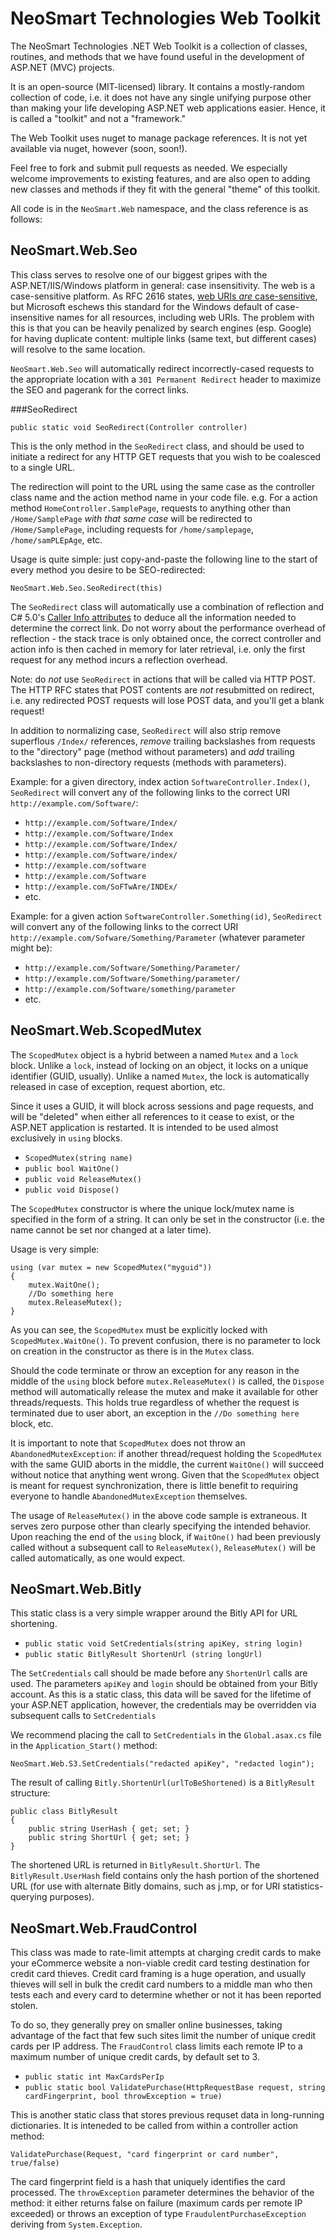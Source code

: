 NeoSmart Technologies Web Toolkit
===

The NeoSmart Technologies .NET Web Toolkit is a collection of classes, routines, and methods that we have found useful in the development of ASP.NET (MVC) projects.

It is an open-source (MIT-licensed) library. It contains a mostly-random collection of code, i.e. it does not have any single unifying purpose other than making your life developing ASP.NET web applications easier. Hence, it is called a "toolkit" and not a "framework."

The Web Toolkit uses nuget to manage package references. It is not yet available via nuget, however (soon, soon!).

Feel free to fork and submit pull requests as needed. We especially welcome improvements to existing features, and are also open to adding new classes and methods if they fit with the general "theme" of this toolkit.

All code is in the `NeoSmart.Web` namespace, and the class reference is as follows:

NeoSmart.Web.Seo
---

This class serves to resolve one of our biggest gripes with the ASP.NET/IIS/Windows platform in general: case insensitivity. The web is a case-sensitive platform. As RFC 2616 states, [web URIs *are* case-sensitive](http://www.w3.org/Protocols/rfc2616/rfc2616-sec3.html#sec3.2.3), but Microsoft eschews this standard for the Windows default of case-insensitive names for all resources, including web URIs. The problem with this is that you can be heavily penalized by search engines (esp. Google) for having duplicate content: multiple links (same text, but different cases) will resolve to the same location.

`NeoSmart.Web.Seo` will automatically redirect incorrectly-cased requests to the appropriate location with a `301 Permanent Redirect` header to maximize the SEO and pagerank for the correct links.

###SeoRedirect

`public static void SeoRedirect(Controller controller)`

This is the only method in the `SeoRedirect` class, and should be used to initiate a redirect for any HTTP GET requests that you wish to be coalesced to a single URL.

The redirection will point to the URL using the same case as the controller class name and the action method name in your code file. e.g. For a action method `HomeController.SamplePage`, requests to anything other than `/Home/SamplePage` *with that same case* will be redirected to `/Home/SamplePage`, including requests for `/home/samplepage`, `/home/samPLEpAge`, etc.

Usage is quite simple: just copy-and-paste the following line to the start of every method you desire to be SEO-redirected:

`NeoSmart.Web.Seo.SeoRedirect(this)`

The `SeoRedirect` class will automatically use a combination of reflection and C# 5.0's [Caller Info attributes](http://msdn.microsoft.com/en-us/library/hh534540.aspx) to deduce all the information needed to determine the correct link. Do not worry about the performance overhead of reflection - the stack trace is only obtained once, the correct controller and action info is then cached in memory for later retrieval, i.e. only the first request for any method incurs a reflection overhead.

Note: do *not* use `SeoRedirect` in actions that will be called via HTTP POST. The HTTP RFC states that POST contents are *not* resubmitted on redirect, i.e. any redirected POST requests will lose POST data, and you'll get a blank request!

In addition to normalizing case, `SeoRedirect` will also strip remove superflous `/Index/` references, *remove* trailing backslashes from requests to the "directory" page (method without parameters) and *add* trailing backslashes to non-directory requests (methods with parameters).

Example: for a given directory, index action `SoftwareController.Index()`, `SeoRedirect` will convert any of the following links to the correct URI `http://example.com/Software/`:

* `http://example.com/Software/Index/`
* `http://example.com/Software/Index`
* `http://example.com/Software/Index/`
* `http://example.com/Software/index/`
* `http://example.com/software`
* `http://example.com/Software`
* `http://example.com/SoFTwAre/INDEx/`
* etc.

Example: for a given action `SoftwareController.Something(id)`, `SeoRedirect` will convert any of the following links to the correct URI `http://example.com/Sofware/Something/Parameter` (whatever parameter might be):

* `http://example.com/Software/Something/Parameter/`
* `http://example.com/Software/Something/parameter/`
* `http://example.com/Software/something/parameter`
* etc.

NeoSmart.Web.ScopedMutex
---
The `ScopedMutex` object is a hybrid between a named `Mutex` and a `lock` block. Unlike a `lock`, instead of locking on an object, it locks on a unique identifier (GUID, usually). Unlike a named `Mutex`, the lock is automatically released in case of exception, request abortion, etc.

Since it uses a GUID, it will block across sessions and page requests, and will be "deleted" when either all references to it cease to exist, or the ASP.NET application is restarted. It is intended to be used almost exclusively in `using` blocks.

* `ScopedMutex(string name)`
* `public bool WaitOne()`
* `public void ReleaseMutex()`
* `public void Dispose()`

The `ScopedMutex` constructor is where the unique lock/mutex name is specified in the form of a string. It can only be set in the constructor (i.e. the name cannot be set nor changed at a later time).

Usage is very simple:

	using (var mutex = new ScopedMutex("myguid"))
	{
		mutex.WaitOne();
		//Do something here
		mutex.ReleaseMutex();
	}

As you can see, the `ScopedMutex` must be explicitly locked with `ScopedMutex.WaitOne()`. To prevent confusion, there is no parameter to lock on creation in the constructor as there is in the `Mutex` class.

Should the code terminate or throw an exception for any reason in the middle of the `using` block before `mutex.ReleaseMutex()` is called, the `Dispose` method will automatically release the mutex and make it available for other threads/requests. This holds true regardless of whether the request is terminated due to user abort, an exception in the `//Do something here` block, etc.

It is important to note that `ScopedMutex` does not throw an `AbandonedMutexException`: if another thread/request holding the `ScopedMutex` with the same GUID aborts in the middle, the current `WaitOne()` will succeed without notice that anything went wrong. Given that the `ScopedMutex` object is meant for request synchronization, there is little benefit to requiring everyone to handle `AbandonedMutexException` themselves.

The usage of `ReleaseMutex()` in the above code sample is extraneous. It serves zero purpose other than clearly specifying the intended behavior. Upon reaching the end of the `using` block, if `WaitOne()` had been previously called without a subsequent call to `ReleaseMutex()`, `ReleaseMutex()` will be called automatically, as one would expect.

NeoSmart.Web.Bitly
---

This static class is a very simple wrapper around the Bitly API for URL shortening.

* `public static void SetCredentials(string apiKey, string login)`
* `public static BitlyResult ShortenUrl (string longUrl)`

The `SetCredentials` call should be made before any `ShortenUrl` calls are used. The parameters `apiKey` and `login` should be obtained from your Bitly account. As this is a static class, this data will be saved for the lifetime of your ASP.NET application, however, the credentials may be overridden via subsequent calls to `SetCredentials`

We recommend placing the call to `SetCredentials` in the `Global.asax.cs` file in the `Application_Start()` method:

`NeoSmart.Web.S3.SetCredentials("redacted apiKey", "redacted login");`

The result of calling `Bitly.ShortenUrl(urlToBeShortened)` is a `BitlyResult` structure:

	public class BitlyResult
	{
		public string UserHash { get; set; }
		public string ShortUrl { get; set; }
	}

The shortened URL is returned in `BitlyResult.ShortUrl`. The `BitlyResult.UserHash` field contains only the hash portion of the shortened URL (for use with alternate Bitly domains, such as j.mp, or for URI statistics-querying purposes).

NeoSmart.Web.FraudControl
---

This class was made to rate-limit attempts at charging credit cards to make your eCommerce website a non-viable credit card testing destination for credit card thieves. Credit card framing is a huge operation, and usually thieves will sell in bulk the credit card numbers to a middle man who then tests each and every card to determine whether or not it has been reported stolen.

To do so, they generally prey on smaller online businesses, taking advantage of the fact that few such sites limit the number of unique credit cards per IP address. The `FraudControl` class limits each remote IP to a maximum number of unique credit cards, by default set to 3.

* `public static int MaxCardsPerIp`
* `public static bool ValidatePurchase(HttpRequestBase request, string cardFingerprint, bool throwException = true)`

This is another static class that stores previous requset data in long-running dictionaries. It is inteneded to be called from within a controller action method:

`ValidatePurchase(Request, "card fingerprint or card number", true/false)`

The card fingerprint field is a hash that uniquely identifies the card processed. The `throwException` parameter determines the behavior of the method: it either returns false on failure (maximum cards per remote IP exceeded) or throws an exception of type `FraudulentPurchaseException` deriving from `System.Exception`.